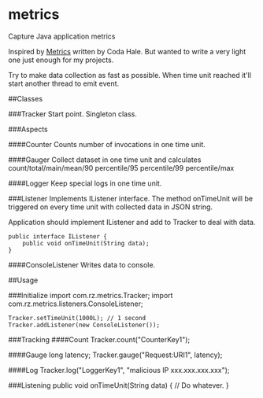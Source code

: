 metrics
=======

Capture Java application metrics

Inspired by [Metrics](http://metrics.codahale.com/) written by Coda Hale. But wanted to write a very light one just enough for my projects.

Try to make data collection as fast as possible. When time unit reached it'll start another thread to emit event.

##Classes

###Tracker
Start point. Singleton class.

###Aspects

####Counter
Counts number of invocations in one time unit.

####Gauger
Collect dataset in one time unit and calculates count/total/main/mean/90 percentile/95 percentile/99 percentile/max

####Logger
Keep special logs in one time unit.

###Listener
Implements IListener interface. The method onTimeUnit will be triggered on every time unit with collected data in JSON string.

Application should implement IListener and add to Tracker to deal with data.

    public interface IListener {
        public void onTimeUnit(String data);
    }

####ConsoleListener
Writes data to console.

##Usage

###Initialize
    import com.rz.metrics.Tracker;
    import com.rz.metrics.listeners.ConsoleListener;
    
    Tracker.setTimeUnit(1000L); // 1 second
    Tracker.addListener(new ConsoleListener());

###Tracking
####Count
    Tracker.count("CounterKey1");

####Gauge
    long latency;
    Tracker.gauge("Request:URI1", latency);

####Log
    Tracker.log("LoggerKey1", "malicious IP xxx.xxx.xxx.xxx");

###Listening
    public void onTimeUnit(String data) {
        // Do whatever.
    }
